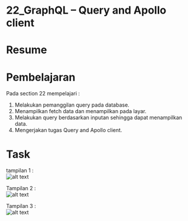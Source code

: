 # 22_GraphQL – Query and Apollo client 

# Resume  

# Pembelajaran  
Pada section 22 mempelajari :  
1. Melakukan pemanggilan query pada database.  
2. Menampilkan fetch data dan menampilkan pada layar.  
3. Melakukan query berdasarkan inputan sehingga dapat menampilkan data.  
4. Mengerjakan tugas Query and Apollo client.  

# Task

tampilan 1 :    
![alt text]()  

Tampilan 2 :  
![alt text]()  

Tampilan 3 :  
![alt text]()  